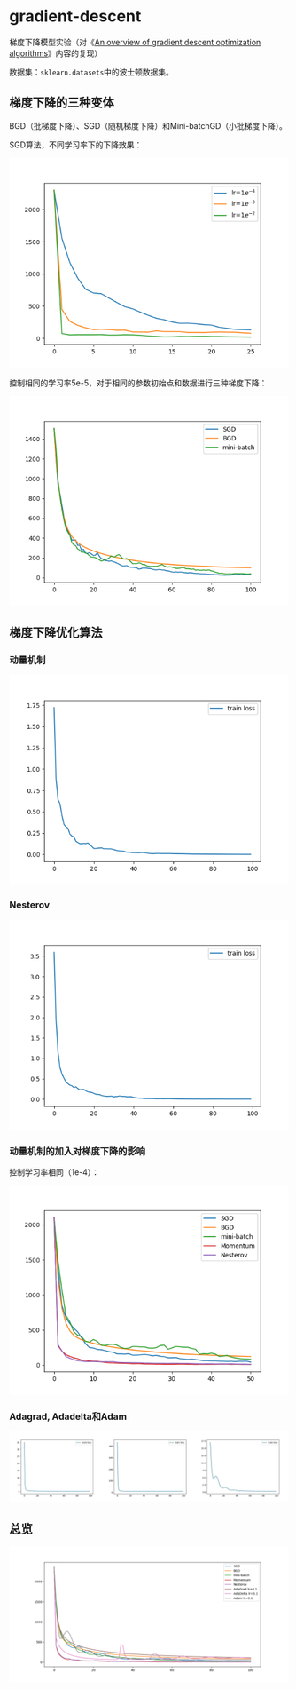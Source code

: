 # gradient-descent

梯度下降模型实验（对《[An overview of gradient descent optimization algorithms](https://arxiv.org/abs/1609.04747)》内容的复现）

数据集：`sklearn.datasets`中的波士顿数据集。

## 梯度下降的三种变体

BGD（批梯度下降）、SGD（随机梯度下降）和Mini-batchGD（小批梯度下降）。

SGD算法，不同学习率下的下降效果：

![lr](src/lr.png)

控制相同的学习率5e-5，对于相同的参数初始点和数据进行三种梯度下降：

![3gd](src/3gd.png)

## 梯度下降优化算法

### 动量机制

![momentum](src/momentum.png)

### Nesterov

![nestrov](src/nestrov.png)

### 动量机制的加入对梯度下降的影响

控制学习率相同（1e-4）：

![5gd](src/5gd.png)

### Adagrad, Adadelta和Adam

![ada](src/ada.jpg)

## 总览

![overview](src/overview.png)
